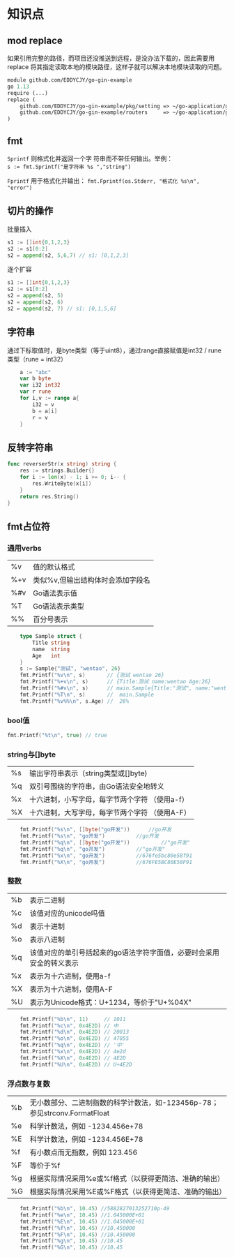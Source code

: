 # 知识点

## mod replace
如果引用完整的路径，而项目还没推送到远程，是没办法下载的，因此需要用 replace 将其指定读取本地的模块路径，这样子就可以解决本地模块读取的问题。
```mod
module github.com/EDDYCJY/go-gin-example
go 1.13
require (...)
replace (
    github.com/EDDYCJY/go-gin-example/pkg/setting => ~/go-application/go-gin-example/pkg/setting
    github.com/EDDYCJY/go-gin-example/routers 	  => ~/go-application/go-gin-example/routers
)
```

## fmt
`Sprintf` 则格式化并返回一个字 符串而不带任何输出。举例： \
`s := fmt.Sprintf("是字符串 %s ","string")`

 `Fprintf` 用于格式化并输出：
`fmt.Fprintf(os.Stderr, "格式化 %s\n", "error")`

## 切片的操作
批量插入
```go
s1 := []int{0,1,2,3}
s2 := s1[0:2]
s2 = append(s2, 5,6,7) // s1: [0,1,2,3]
```
逐个扩容
```go
s1 := []int{0,1,2,3}
s2 := s1[0:2]
s2 = append(s2, 5)
s2 = append(s2, 6)
s2 = append(s2, 7) // s1: [0,1,5,6]
```

## 字符串
通过下标取值时，是byte类型（等于uint8），通过range直接赋值是int32 / rune类型（rune = int32）
```go
	a := "abc"
	var b byte
	var i32 int32
	var r rune
	for i,v := range a{
		i32 = v
		b = a[i]
		r = v
	}
```

## 反转字符串
```go
func reverserStr(x string) string {
	res := strings.Builder{}
	for i := len(x) - 1; i >= 0; i-- {
		res.WriteByte(x[i])
	}
	return res.String()
}
```

## fmt占位符
### 通用verbs
| | |
| --- | --- |
%v | 值的默认格式
%+v | 类似%v,但输出结构体时会添加字段名
%#v | Go语法表示值
%T | Go语法表示类型
%% | 百分号表示
```go
	type Sample struct {
		Title string
		name  string
		Age   int
	}
	s := Sample{"测试", "wentao", 26}
	fmt.Printf("%v\n", s)       // {测试 wentao 26}
	fmt.Printf("%+v\n", s)      // {Title:测试 name:wentao Age:26}
	fmt.Printf("%#v\n", s)      // main.Sample{Title:"测试", name:"wentao", Age:26}
	fmt.Printf("%T\n", s)       //  main.Sample
	fmt.Printf("%v%%\n", s.Age) //  26%
```
### bool值
```go
fmt.Printf("%t\n", true) // true
```
###  string与[]byte
| | |
| --- | --- |
%s | 输出字符串表示（string类型或[]byte)
%q | 双引号围绕的字符串，由Go语法安全地转义
%x | 十六进制，小写字母，每字节两个字符 （使用a-f）
%X | 十六进制，大写字母，每字节两个字符 （使用A-F）
```go
	fmt.Printf("%s\n", []byte("go开发"))      //go开发
	fmt.Printf("%s\n", "go开发")          //go开发
	fmt.Printf("%q\n", []byte("go开发"))          //"go开发"
	fmt.Printf("%q\n", "go开发")          //"go开发"
	fmt.Printf("%x\n", "go开发")          //676fe5bc80e58f91
	fmt.Printf("%X\n", "go开发")          //676FE5BC80E58F91
```
### 整数
| | |
| --- | --- |
%b | 表示二进制
%c | 该值对应的unicode吗值
%d | 表示十进制
%o | 表示八进制
%q | 该值对应的单引号括起来的go语法字符字面值，必要时会采用安全的转义表示
%x | 表示为十六进制，使用a-f
%X | 表示为十六进制，使用A-F
%U | 表示为Unicode格式：U+1234，等价于"U+%04X"
```go
	fmt.Printf("%b\n", 11)     // 1011
	fmt.Printf("%c\n", 0x4E2D) // 中
	fmt.Printf("%d\n", 0x4E2D) // 20013
	fmt.Printf("%o\n", 0x4E2D) // 47055
	fmt.Printf("%q\n", 0x4E2D) // '中'
	fmt.Printf("%x\n", 0x4E2D) // 4e2d
	fmt.Printf("%X\n", 0x4E2D) // 4E2D
	fmt.Printf("%U\n", 0x4E2D) // U+4E2D
```
### 浮点数与复数
| | |
| --- | --- |
%b | 无小数部分、二进制指数的科学计数法，如-123456p-78；参见strconv.FormatFloat
%e | 科学计数法，例如 -1234.456e+78
%E | 科学计数法，例如 -1234.456E+78
%f | 有小数点而无指数，例如 123.456
%F | 等价于%f
%g | 根据实际情况采用%e或%f格式（以获得更简洁、准确的输出）
%G | 根据实际情况采用%E或%F格式（以获得更简洁、准确的输出）
```go
	fmt.Printf("%b\n", 10.45) //5882827013252710p-49
	fmt.Printf("%e\n", 10.45) //1.045000E+01
	fmt.Printf("%E\n", 10.45) //1.045000E+01
	fmt.Printf("%f\n", 10.45) //10.450000
	fmt.Printf("%F\n", 10.45) //10.450000
	fmt.Printf("%g\n", 10.45) //10.45
	fmt.Printf("%G\n", 10.45) //10.45
```